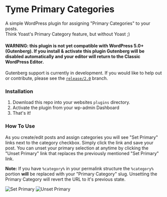 # Tyme Primary Categories

A simple WordPress plugin for assigning "Primary Categories" to your posts.<br>Think Yoast's Primary Category feature, but without Yoast ;)

#### WARNING: this plugin is not yet compatible with WordPress 5.0+ (Gutenberg). If you install & activate this plugin Gutenberg **will** be disabled automatically and your editor will return to the Classic WordPress Editor.

Gutenberg support is currently in development. If you would like to help out or contribute, please see the [`release/2.0`](https://github.com/TylerB24890/tyme-primary-categories/tree/release/2.0) branch.

### Installation

1. Download this repo into your websites `plugins` directory.
2. Activate the plugin from your wp-admin Dashboard
3. That's it!

### How To Use
As you create/edit posts and assign categories you will see "Set Primary" links next to the category checkbox. Simply click the link and save your post. You can unset your primary selection at anytime by clicking the "Unset Primary" link that replaces the previously mentioned "Set Primary" link.

**Note:** If you have `%category%` in your permalink structure the `%category%` portion **will** be replaced with your "Primary Category" slug. Unsetting the Primary Category will revert the URL to it's previous state.

![Set Primary](https://www.tylerb.me/img/primary-category-2.png)
![Unset Primary](https://www.tylerb.me/img/primary-category-1.png)

